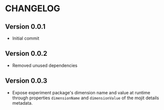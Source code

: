 CHANGELOG
=========

Version 0.0.1
-------------
* Initial commit

Version 0.0.2
-------------
* Removed unused dependencies

Version 0.0.3
-------------
* Expose experiment package's dimension name and value at runtime through properties `dimensionName` and `dimensionValue` of the mojit details metadata.
